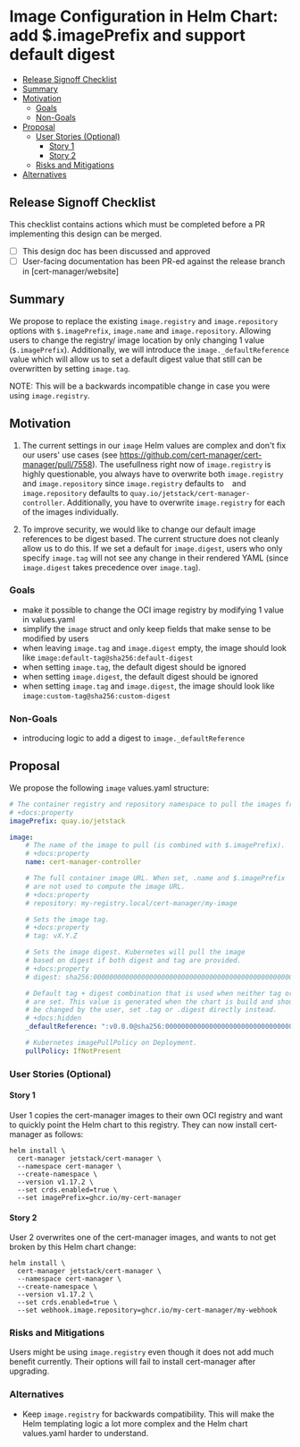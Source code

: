 # Image Configuration in Helm Chart: add $.imagePrefix and support default digest

<!-- toc -->
- [Release Signoff Checklist](#release-signoff-checklist)
- [Summary](#summary)
- [Motivation](#motivation)
  - [Goals](#goals)
  - [Non-Goals](#non-goals)
- [Proposal](#proposal)
  - [User Stories (Optional)](#user-stories-optional)
    - [Story 1](#story-1)
    - [Story 2](#story-2)
  - [Risks and Mitigations](#risks-and-mitigations)
- [Alternatives](#alternatives)
<!-- /toc -->

## Release Signoff Checklist

This checklist contains actions which must be completed before a PR implementing this design can be merged.

- [ ] This design doc has been discussed and approved
- [ ] User-facing documentation has been PR-ed against the release branch in [cert-manager/website]

## Summary

We propose to replace the existing `image.registry` and `image.repository` options with `$.imagePrefix`, `image.name` and `image.repository`. Allowing users to change the registry/ image location by only changing 1 value (`$.imagePrefix`). Additionally, we will introduce the `image._defaultReference` value which will allow us to set a default digest value that still can be overwritten by setting `image.tag`.

NOTE: This will be a backwards incompatible change in case you were using `image.registry`.

## Motivation

1. The current settings in our `image` Helm values are complex and don't fix our users' use cases (see https://github.com/cert-manager/cert-manager/pull/7558).
The usefullness right now of `image.registry` is highly questionable, you always have to overwrite both `image.registry` and `image.repository` since `image.registry` defaults to ` ` and `image.repository` defaults to `quay.io/jetstack/cert-manager-controller`. Additionally, you have to overwrite `image.registry` for each of the images individually.

2. To improve security, we would like to change our default image references to be digest based. The current structure does not cleanly allow us to do this. If we set a default for `image.digest`, users who only specify `image.tag` will not see any change in their rendered YAML (since `image.digest` takes precedence over `image.tag`).

### Goals

- make it possible to change the OCI image registry by modifying 1 value in values.yaml
- simplify the `image` struct and only keep fields that make sense to be modified by users
- when leaving `image.tag` and `image.digest` empty, the image should look like `image:default-tag@sha256:default-digest`
- when setting `image.tag`, the default digest should be ignored
- when setting `image.digest`, the default digest should be ignored
- when setting `image.tag` and `image.digest`, the image should look like `image:custom-tag@sha256:custom-digest`

### Non-Goals

- introducing logic to add a digest to `image._defaultReference`

## Proposal

We propose the following `image` values.yaml structure:
```yaml
# The container registry and repository namespace to pull the images from.
# +docs:property
imagePrefix: quay.io/jetstack

image:
    # The name of the image to pull (is combined with $.imagePrefix).
    # +docs:property
    name: cert-manager-controller

    # The full container image URL. When set, .name and $.imagePrefix
    # are not used to compute the image URL.
    # +docs:property
    # repository: my-registry.local/cert-manager/my-image

    # Sets the image tag.
    # +docs:property
    # tag: vX.Y.Z

    # Sets the image digest. Kubernetes will pull the image
    # based on digest if both digest and tag are provided.
    # +docs:property
    # digest: sha256:0000000000000000000000000000000000000000000000000000000000000000

    # Default tag + digest combination that is used when neither tag or digest
    # are set. This value is generated when the chart is build and should not
    # be changed by the user, set .tag or .digest directly instead.
    # +docs:hidden
    _defaultReference: ":v0.0.0@sha256:0000000000000000000000000000000000000000000000000000000000000000"

    # Kubernetes imagePullPolicy on Deployment.
    pullPolicy: IfNotPresent
```

### User Stories (Optional)

<!--
Detail the things that people will be able to do if this proposal gets implemented.
Include as much detail as possible so that people can understand the "how" of
the system. The goal here is to make this feel real for users without getting
bogged down.
-->

#### Story 1

User 1 copies the cert-manager images to their own OCI registry and want to quickly point
the Helm chart to this registry. They can now install cert-manager as follows:
```console
helm install \
  cert-manager jetstack/cert-manager \
  --namespace cert-manager \
  --create-namespace \
  --version v1.17.2 \
  --set crds.enabled=true \
  --set imagePrefix=ghcr.io/my-cert-manager
```

#### Story 2

User 2 overwrites one of the cert-manager images, and wants to not get broken by this Helm chart change:
```console
helm install \
  cert-manager jetstack/cert-manager \
  --namespace cert-manager \
  --create-namespace \
  --version v1.17.2 \
  --set crds.enabled=true \
  --set webhook.image.repository=ghcr.io/my-cert-manager/my-webhook
```

### Risks and Mitigations

Users might be using `image.registry` even though it does not add much benefit currently.
Their options will fail to install cert-manager after upgrading.

### Alternatives

- Keep `image.registry` for backwards compatibility. This will make the Helm templating logic a lot more complex and the Helm chart values.yaml harder to understand.
